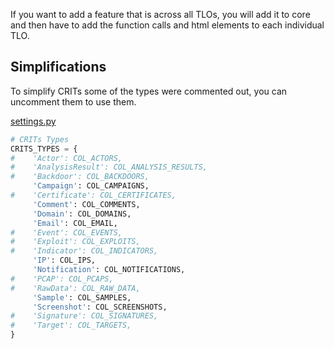 If you want to add a feature that is across all TLOs, you will add it to core and then have to add the function calls and html elements to each individual TLO.

## Simplifications
To simplify CRITs some of the types were commented out, you can uncomment them to use them. 

[settings.py](settings.py)

```python
# CRITs Types
CRITS_TYPES = {
#    'Actor': COL_ACTORS,
#    'AnalysisResult': COL_ANALYSIS_RESULTS,
#    'Backdoor': COL_BACKDOORS,
     'Campaign': COL_CAMPAIGNS,
#    'Certificate': COL_CERTIFICATES,
     'Comment': COL_COMMENTS,
     'Domain': COL_DOMAINS,
     'Email': COL_EMAIL,
#    'Event': COL_EVENTS,
#    'Exploit': COL_EXPLOITS,
#    'Indicator': COL_INDICATORS,
     'IP': COL_IPS,
     'Notification': COL_NOTIFICATIONS,
#    'PCAP': COL_PCAPS,
#    'RawData': COL_RAW_DATA,
     'Sample': COL_SAMPLES,
     'Screenshot': COL_SCREENSHOTS,
#    'Signature': COL_SIGNATURES,
#    'Target': COL_TARGETS,
}
```